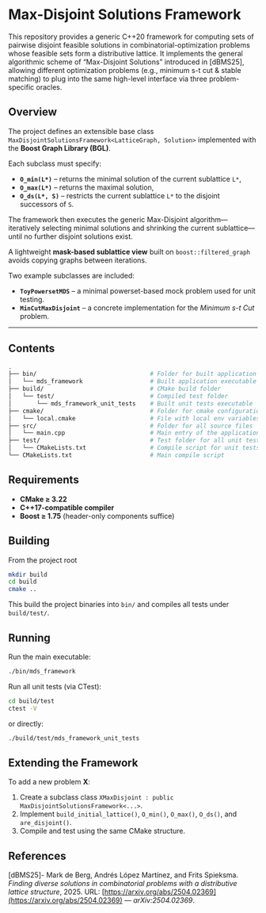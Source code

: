 # Max-Disjoint Solutions Framework
This repository provides a generic C++20 framework for computing sets of pairwise disjoint feasible solutions in combinatorial-optimization problems whose feasible sets form a distributive lattice.
It implements the general algorithmic scheme of “Max-Disjoint Solutions” introduced in [dBMS25], allowing different optimization problems (e.g., minimum s-t cut & stable matching) to plug into the same high-level interface via three problem-specific oracles. 

## Overview
The project defines an extensible base class `MaxDisjointSolutionsFramework<LatticeGraph, Solution>` implemented with the **Boost Graph Library (BGL)**.  

Each subclass must specify:  
- **`O_min(L*)`** – returns the minimal solution of the current sublattice `L*`,  
- **`O_max(L*)`** – returns the maximal solution,  
- **`O_ds(L*, S)`** – restricts the current sublattice `L*` to the disjoint successors of `S`.  

The framework then executes the generic Max-Disjoint algorithm—iteratively selecting minimal solutions and shrinking the current sublattice—until no further disjoint solutions exist.

A lightweight **mask-based sublattice view** built on `boost::filtered_graph` avoids copying graphs between iterations.

Two example subclasses are included:
- **`ToyPowersetMDS`** – a minimal powerset-based mock problem used for unit testing.  
- **`MinCutMaxDisjoint`** – a concrete implementation for the *Minimum s-t Cut* problem. 

---

## Contents
```bash
.
├── bin/                                # Folder for built application binary
│   └── mds_framework                   # Built application executable
├── build/                              # CMake build folder
│   └── test/                           # Compiled test folder
│       └── mds_framework_unit_tests    # Built unit tests executable
├── cmake/                              # Folder for cmake configuration files
│   └── local.cmake                     # File with local env variables (e.g., Boost path)
├── src/                                # Folder for all source files
│   └── main.cpp                        # Main entry of the application
├── test/                               # Test folder for all unit tests
│   └── CMakeLists.txt                  # Compile script for unit tests
└── CMakeLists.txt                      # Main compile script
```

## Requirements
- **CMake ≥ 3.22**
- **C++17-compatible compiler** 
- **Boost ≥ 1.75** (header-only components suffice)

## Building
From the project root
```bash
mkdir build
cd build
cmake ..
```
This build the project binaries into `bin/` and compiles all tests under `build/test/`.

## Running
Run the main executable:
```bash
./bin/mds_framework
```
Run all unit tests (via CTest):
```bash
cd build/test
ctest -V
```
or directly:
```bash
./build/test/mds_framework_unit_tests
```

## Extending the Framework
To add a new problem **X**:
1. Create a subclass class `XMaxDisjoint : public MaxDisjointSolutionsFramework<...>`.
2. Implement `build_initial_lattice()`, `O_min()`, `O_max()`, `O_ds()`, and `are_disjoint()`.
3. Compile and test using the same CMake structure.

## References
[dBMS25]- Mark de Berg, Andrés López Martínez, and Frits Spieksma. *Finding diverse solutions in
combinatorial problems with a distributive lattice structure*, 2025. URL: [https://arxiv.org/abs/2504.02369](https://arxiv.org/abs/2504.02369) — *arXiv:2504.02369*. 
